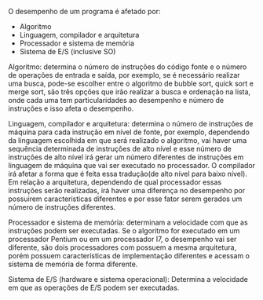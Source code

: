 O desempenho de um programa é afetado por:
- Algoritmo
- Linguagem, compilador e arquitetura
- Processador e sistema de memória
- Sistema de E/S (inclusive SO)

Algoritmo: determina o número de instruções do código fonte e o número de operações de entrada e saída, por exemplo, se é necessário realizar uma busca, pode-se escolher entre o algoritmo de bubble sort, quick sort e merge sort, são três opções que irão realizar a busca e ordenação na lista, onde cada uma tem particularidades ao desempenho e número de instruções e isso afeta o desempenho.

Linguagem, compilador e arquitetura: determina o número de instruções de máquina para cada instrução em nível de fonte, por exemplo, dependendo da linguagem escolhida em que será realizado o algoritmo, vai haver uma sequência determinada de instruções de alto nível e esse número de instruções de alto nível irá gerar um número diferentes de instruções em linguagem de máquina que vai ser executado no processador. O compilador irá afetar a forma que é feita essa tradução(de alto nível para baixo nível). Em relação a arquitetura, dependendo de qual processador essas instruções serão realizadas, irá haver uma diferença no desempenho por possuirem caracteristicas diferentes e por esse fator serem gerados um número de instruções diferentes.

Processador e sistema de memória: determinam a velocidade com que as instruções podem ser executadas. Se o algoritmo for executado em um processador Pentium ou em um processador I7, o desempenho vai ser diferente, são dois processadores com possuem a mesma arquitetura, porém possuem características de implementação diferentes e acessam o sistema de memória de forma diferente.

Sistema de E/S (hardware e sistema operacional): Determina a velocidade em que as operações de E/S podem ser executadas.